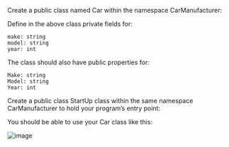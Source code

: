 Create a public class named Car within the namespace CarManufacturer:

Define in the above class private fields for:

	make: string
	model: string
	year: int

The class should also have public properties for:

	Make: string
	Model: string
	Year: int

Create a public class StartUp class within the same namespace CarManufacturer to hold your program’s entry point:

You should be able to use your Car class like this:

![image](https://user-images.githubusercontent.com/45227327/216151490-3be787d8-62e9-4dbc-a46b-e6cb56d583b1.png)
